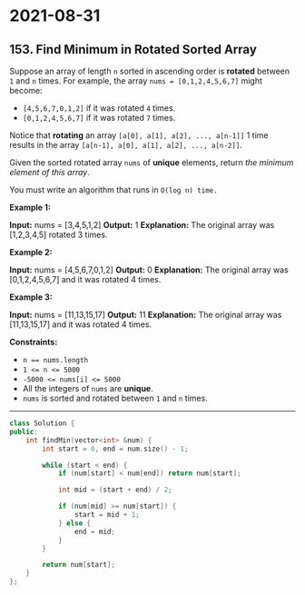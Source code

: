 # 2021-08-31

## 153. Find Minimum in Rotated Sorted Array

Suppose an array of length `n` sorted in ascending order is **rotated** between `1` and `n` times. For example, the array `nums = [0,1,2,4,5,6,7]` might become:

- `[4,5,6,7,0,1,2]` if it was rotated `4` times.
- `[0,1,2,4,5,6,7]` if it was rotated `7` times.

Notice that **rotating** an array `[a[0], a[1], a[2], ..., a[n-1]]` 1 time results in the array `[a[n-1], a[0], a[1], a[2], ..., a[n-2]]`.

Given the sorted rotated array `nums` of **unique** elements, return _the minimum element of this array_.

You must write an algorithm that runs in `O(log n) time.`

**Example 1:**

**Input:** nums = \[3,4,5,1,2\]
**Output:** 1
**Explanation:** The original array was \[1,2,3,4,5\] rotated 3 times.

**Example 2:**

**Input:** nums = \[4,5,6,7,0,1,2\]
**Output:** 0
**Explanation:** The original array was \[0,1,2,4,5,6,7\] and it was rotated 4 times.

**Example 3:**

**Input:** nums = \[11,13,15,17\]
**Output:** 11
**Explanation:** The original array was \[11,13,15,17\] and it was rotated 4 times.

**Constraints:**

- `n == nums.length`
- `1 <= n <= 5000`
- `-5000 <= nums[i] <= 5000`
- All the integers of `nums` are **unique**.
- `nums` is sorted and rotated between `1` and `n` times.

---

```c++
class Solution {
public:
    int findMin(vector<int> &num) {
        int start = 0, end = num.size() - 1;

        while (start < end) {
            if (num[start] < num[end]) return num[start];

            int mid = (start + end) / 2;

            if (num[mid] >= num[start]) {
                start = mid + 1;
            } else {
                end = mid;
            }
        }

        return num[start];
    }
};

```
